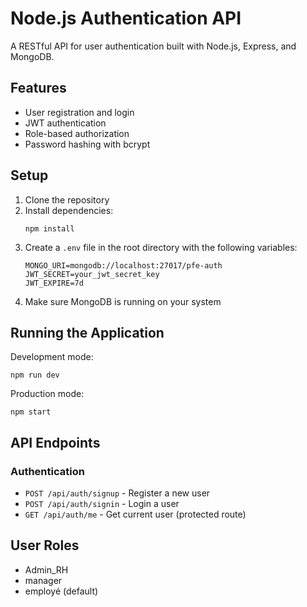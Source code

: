 # Node.js Authentication API

A RESTful API for user authentication built with Node.js, Express, and MongoDB.

## Features

- User registration and login
- JWT authentication
- Role-based authorization
- Password hashing with bcrypt

## Setup

1. Clone the repository
2. Install dependencies:
   ```
   npm install
   ```
3. Create a `.env` file in the root directory with the following variables:
   ```
   MONGO_URI=mongodb://localhost:27017/pfe-auth
   JWT_SECRET=your_jwt_secret_key
   JWT_EXPIRE=7d
   ```
4. Make sure MongoDB is running on your system

## Running the Application

Development mode:
```
npm run dev
```

Production mode:
```
npm start
```

## API Endpoints

### Authentication
- `POST /api/auth/signup` - Register a new user
- `POST /api/auth/signin` - Login a user
- `GET /api/auth/me` - Get current user (protected route)

## User Roles
- Admin_RH
- manager
- employé (default) 